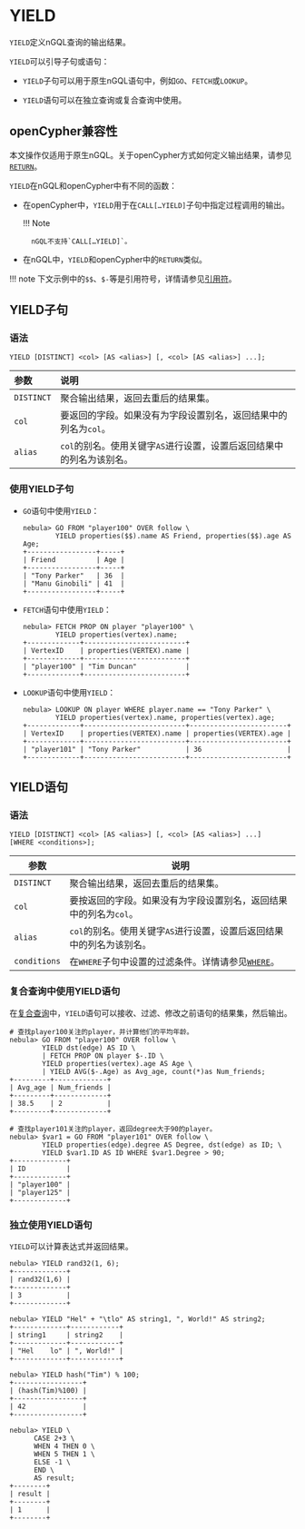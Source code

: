 # YIELD

`YIELD`定义nGQL查询的输出结果。

`YIELD`可以引导子句或语句：

- `YIELD`子句可以用于原生nGQL语句中，例如`GO`、`FETCH`或`LOOKUP`。

- `YIELD`语句可以在独立查询或复合查询中使用。

## openCypher兼容性

本文操作仅适用于原生nGQL。关于openCypher方式如何定义输出结果，请参见[`RETURN`](return.md)。

`YIELD`在nGQL和openCypher中有不同的函数：

- 在openCypher中，`YIELD`用于在`CALL[…YIELD]`子句中指定过程调用的输出。

  !!! Note

        nGQL不支持`CALL[…YIELD]`。

- 在nGQL中，`YIELD`和openCypher中的`RETURN`类似。

!!! note
    下文示例中的`$$`、`$-`等是引用符号，详情请参见[引用符](../5.operators/5.property-reference.md)。

## YIELD子句

### 语法

```ngql
YIELD [DISTINCT] <col> [AS <alias>] [, <col> [AS <alias>] ...];
```

|参数|说明|
|:---|:---|
|`DISTINCT`|聚合输出结果，返回去重后的结果集。|
|`col`|要返回的字段。如果没有为字段设置别名，返回结果中的列名为`col`。|
|`alias`|`col`的别名。使用关键字`AS`进行设置，设置后返回结果中的列名为该别名。|

### 使用YIELD子句

- `GO`语句中使用`YIELD`：

    ```ngql
    nebula> GO FROM "player100" OVER follow \
            YIELD properties($$).name AS Friend, properties($$).age AS Age;
    +-----------------+-----+
    | Friend          | Age |
    +-----------------+-----+
    | "Tony Parker"   | 36  |
    | "Manu Ginobili" | 41  |
    +-----------------+-----+
    ```

- `FETCH`语句中使用`YIELD`：

    ```ngql
    nebula> FETCH PROP ON player "player100" \
            YIELD properties(vertex).name;
    +-------------+-------------------------+
    | VertexID    | properties(VERTEX).name |
    +-------------+-------------------------+
    | "player100" | "Tim Duncan"            |
    +-------------+-------------------------+
    ```

- `LOOKUP`语句中使用`YIELD`：

    ```ngql
    nebula> LOOKUP ON player WHERE player.name == "Tony Parker" \
            YIELD properties(vertex).name, properties(vertex).age;
    +-------------+-------------------------+------------------------+
    | VertexID    | properties(VERTEX).name | properties(VERTEX).age |
    +-------------+-------------------------+------------------------+
    | "player101" | "Tony Parker"           | 36                     |
    +-------------+-------------------------+------------------------+
    ```

## YIELD语句

### 语法

```ngql
YIELD [DISTINCT] <col> [AS <alias>] [, <col> [AS <alias>] ...]
[WHERE <conditions>];
```

|参数|说明|
|-|-|
|`DISTINCT`|聚合输出结果，返回去重后的结果集。|
|`col`|要按返回的字段。如果没有为字段设置别名，返回结果中的列名为`col`。|
|`alias`|`col`的别名。使用关键字`AS`进行设置，设置后返回结果中的列名为该别名。|
|`conditions`|在`WHERE`子句中设置的过滤条件。详情请参见[`WHERE`](where.md)。|

### 复合查询中使用YIELD语句

在[复合查询](../4.variable-and-composite-queries/1.composite-queries.md)中，`YIELD`语句可以接收、过滤、修改之前语句的结果集，然后输出。

```ngql
# 查找player100关注的player，并计算他们的平均年龄。
nebula> GO FROM "player100" OVER follow \
        YIELD dst(edge) AS ID \
        | FETCH PROP ON player $-.ID \
        YIELD properties(vertex).age AS Age \
        | YIELD AVG($-.Age) as Avg_age, count(*)as Num_friends;
+---------+-------------+
| Avg_age | Num_friends |
+---------+-------------+
| 38.5    | 2           |
+---------+-------------+
```

```ngql
# 查找player101关注的player，返回degree大于90的player。
nebula> $var1 = GO FROM "player101" OVER follow \
        YIELD properties(edge).degree AS Degree, dst(edge) as ID; \
        YIELD $var1.ID AS ID WHERE $var1.Degree > 90;
+-------------+
| ID          |
+-------------+
| "player100" |
| "player125" |
+-------------+
```

### 独立使用YIELD语句

`YIELD`可以计算表达式并返回结果。

```ngql
nebula> YIELD rand32(1, 6);
+-------------+
| rand32(1,6) |
+-------------+
| 3           |
+-------------+

nebula> YIELD "Hel" + "\tlo" AS string1, ", World!" AS string2;
+-------------+------------+
| string1     | string2    |
+-------------+------------+
| "Hel    lo" | ", World!" |
+-------------+------------+

nebula> YIELD hash("Tim") % 100;
+-----------------+
| (hash(Tim)%100) |
+-----------------+
| 42              |
+-----------------+

nebula> YIELD \
      CASE 2+3 \
      WHEN 4 THEN 0 \
      WHEN 5 THEN 1 \
      ELSE -1 \
      END \
      AS result;
+--------+
| result |
+--------+
| 1      |
+--------+
```
